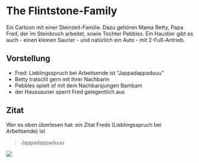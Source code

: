 # The Flintstone-Family

Ein Cartoon mit einer Steinzeit-Familie. Dazu gehören Mama Betty, Papa Fred, der im Steinbruch arbeitet, sowie Tochter Pebbles. Ein Haustier gibt es auch - einen kleinen Saurier - und natürlich ein Auto - mit 2-Fuß-Antrieb.

## Vorstellung

* Fred: Lieblingsspruch bei Arbeitsende ist “Jappadappaduuu”
* Betty tratscht gern mit ihrer Nachbarin
* Pebbles spielt of mit dem Nachbarsjungen Bambam
* der Haussaurier sperrt Fred gelegentlich aus

## Zitat

Wer es oben überlesen hat: ein Zitat Freds (Lieblingsspruch bei Arbeitsende) ist

> Jappadappaduuu

<img src="https://www.google.com/url?sa=i&url=http%3A%2F%2Fwww.tv-nostalgie.de%2Ffamilie_feuerstein.htm&psig=AOvVaw2TPJzDh2VecptyMh1_nQAt&ust=1593537558434000&source=images&cd=vfe&ved=0CAIQjRxqFwoTCJj-wpfEp-oCFQAAAAAdAAAAABAE"/>
